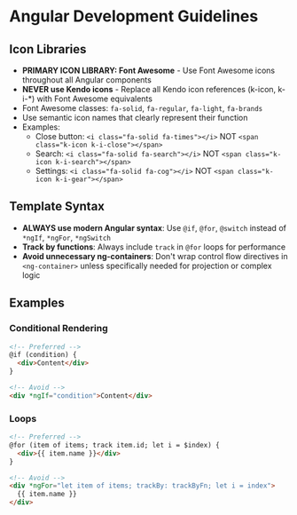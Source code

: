 # Angular Development Guidelines

## Icon Libraries
- **PRIMARY ICON LIBRARY: Font Awesome** - Use Font Awesome icons throughout all Angular components
- **NEVER use Kendo icons** - Replace all Kendo icon references (k-icon, k-i-*) with Font Awesome equivalents
- Font Awesome classes: `fa-solid`, `fa-regular`, `fa-light`, `fa-brands`
- Use semantic icon names that clearly represent their function
- Examples:
  - Close button: `<i class="fa-solid fa-times"></i>` NOT `<span class="k-icon k-i-close"></span>`
  - Search: `<i class="fa-solid fa-search"></i>` NOT `<span class="k-icon k-i-search"></span>`
  - Settings: `<i class="fa-solid fa-cog"></i>` NOT `<span class="k-icon k-i-gear"></span>`

## Template Syntax
- **ALWAYS use modern Angular syntax**: Use `@if`, `@for`, `@switch` instead of `*ngIf`, `*ngFor`, `*ngSwitch`
- **Track by functions**: Always include `track` in `@for` loops for performance
- **Avoid unnecessary ng-containers**: Don't wrap control flow directives in `<ng-container>` unless specifically needed for projection or complex logic

## Examples

### Conditional Rendering
```html
<!-- Preferred -->
@if (condition) {
  <div>Content</div>
}

<!-- Avoid -->
<div *ngIf="condition">Content</div>
```

### Loops
```html
<!-- Preferred -->
@for (item of items; track item.id; let i = $index) {
  <div>{{ item.name }}</div>
}

<!-- Avoid -->
<div *ngFor="let item of items; trackBy: trackByFn; let i = index">
  {{ item.name }}
</div>
```